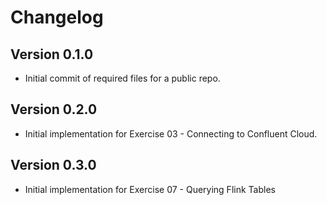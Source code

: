 # Changelog

## Version 0.1.0

* Initial commit of required files for a public repo.

## Version 0.2.0

* Initial implementation for Exercise 03 - Connecting to Confluent Cloud.

## Version 0.3.0

* Initial implementation for Exercise 07 - Querying Flink Tables